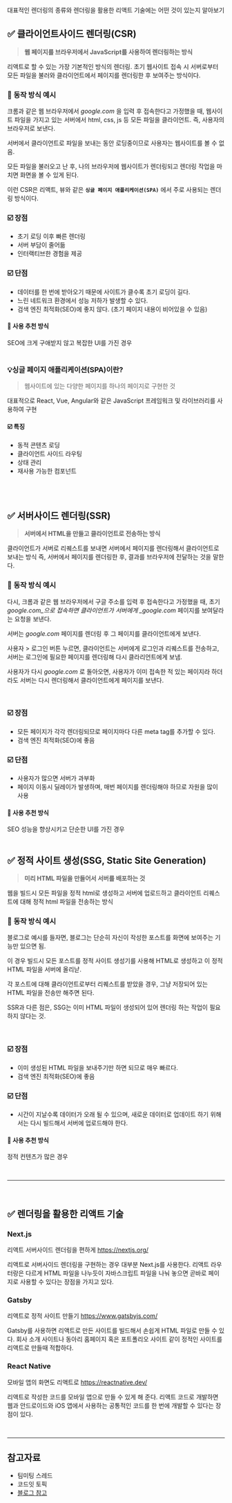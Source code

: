 <p>대표적인 렌더링의 종류와 렌더링을 활용한 리액트 기술에는 어떤 것이 있는지 알아보기
<br /></p>
<h2 id="✅-클라이언트사이드-렌더링csr">✅ 클라이언트사이드 렌더링(CSR)</h2>
<blockquote>
<p><strong>웹 페이지를 브라우저에서 JavaScript를 사용하여 렌더링하는 방식</strong></p>
</blockquote>
<p>리액트로 할 수 있는 가장 기본적인 방식의 렌더링.
초기 웹사이트 접속 시 서버로부터 모든 파일을 불러와 클라이언트에서 페이지를 렌더링한 후 보여주는 방식이다.
<br /></p>
<h3 id="📄-동작-방식-예시">📄 <strong>동작 방식 예시</strong></h3>
<p>크롬과 같은 웹 브라우저에서 <em>google.com</em> 을 입력 후 접속한다고 가정했을 때, 웹사이트 파일을 가지고 있는 서버에서 html, css, js 등 모든 파일을 클라이언트. 즉, 사용자의 브라우저로 보낸다.</p>
<p>서버에서 클라이언트로 파일을 보내는 동안 로딩중이므로 사용자는 웹사이트를 볼 수 없음. </p>
<p>모든 파일을 불러오고 난 후, 나의 브라우저에 웹사이트가 렌더링되고 렌더링 작업을 마치면 화면을 볼 수  있게 된다.</p>
<p>이런 CSR은 리액트, 뷰와 같은 <strong><code>싱글 페이지 애플리케이션(SPA)</code></strong> 에서 주로 사용되는 렌더링 방식이다.
<br /></p>
<h3 id="☑️-장점">☑️ <strong>장점</strong></h3>
<ul>
<li>초기 로딩 이후 빠른 렌더링</li>
<li>서버 부담이 줄어듦</li>
<li>인터랙티브한 경험을 제공</li>
</ul>
<h3 id="☑️-단점">☑️ <strong>단점</strong></h3>
<ul>
<li>데이터를 한 번에 받아오기 때문에 사이트가 클수록 초기 로딩이 길다.</li>
<li>느린 네트워크 환경에서 성능 저하가 발생할 수 있다.</li>
<li>검색 엔진 최적화(SEO)에 좋지 않다. 
(초기 페이지 내용이 비어있을 수 있음)<br />

</li>
</ul>
<h4 id="🌠-사용-추천-방식">🌠 사용 추천 방식</h4>
<p>SEO에 크게 구애받지 않고 복잡한 UI를 가진 경우
<br /><br /></p>
<h3 id="💡싱글-페이지-애플리케이션spa이란">💡싱글 페이지 애플리케이션(SPA)이란?</h3>
<blockquote>
<p>웹사이트에 있는 다양한 페이지를 하나의 페이지로 구현한 것</p>
</blockquote>
<p>대표적으로 React, Vue, Angular와 같은 JavaScript 프레임워크 및 라이브러리를 사용하여 구현</p>
<h4 id="☑️-특징">☑️ 특징</h4>
<ul>
<li>동적 콘텐츠 로딩</li>
<li>클라이언트 사이드 라우팅</li>
<li>상태 관리</li>
<li>재사용 가능한 컴포넌트</li>
</ul>
<p><br /><br /></p>
<h2 id="✅-서버사이드-렌더링ssr">✅ 서버사이드 렌더링(SSR)</h2>
<blockquote>
<p><strong>서버에서 HTML을 만들고 클라이언트로 전송하는 방식</strong></p>
</blockquote>
<p>클라이언트가 서버로 리퀘스트를 보내면 서버에서 페이지를 렌더링해서 클라이언트로 보내는 방식
즉, 서버에서 페이지를 렌더링한 후, 결과를 브라우저에 전달하는 것을 말한다.
<br /></p>
<h3 id="📄-동작-방식-예시-1">📄 <strong>동작 방식 예시</strong></h3>
<p>다시, 크롬과 같은 웹 브라우저에서 구글 주소를 입력 후 접속한다고 가정했을 때, 초기 <em>google.com_으로 접속하면 클라이언트가 서버에게 _google.com</em> 페이지를 보여달라는 요청을 보낸다.</p>
<p>서버는 <em>google.com</em> 페이지를  렌더링 후 그 페이지를 클라이언트에게 보낸다.</p>
<p>사용자 &gt; 로그인 버튼 누르면, 클라이언트는 서버에게 로그인과 리퀘스트를 전송하고, 서버는 로그인에 필요한 페이지를 렌더링해 다시 클라리언트에게 보냄.</p>
<p>사용자가 다시 <em>google.com</em> 로 돌아오면, 사용자가 이미 접속한 적 있는 페이지라 하더라도 서버는 다시 렌더링해서 클라이언트에게 페이지를 보낸다.</p>
<br />


<h3 id="☑️-장점-1">☑️ <strong>장점</strong></h3>
<ul>
<li>모든 페이지가 각각 렌더링되므로 페이지마다 다른 meta tag를 추가할 수 있다.</li>
<li>검색 엔진 최적화(SEO)에 좋음</li>
</ul>
<h3 id="☑️-단점-1">☑️ <strong>단점</strong></h3>
<ul>
<li>사용자가 많으면 서버가 과부화</li>
<li>페이지 이동시 딜레이가 발생하며, 매번 페이지를 렌더링해야 하므로 자원을 많이 사용<br />

</li>
</ul>
<h4 id="🌠-사용-추천-방식-1">🌠 사용 추천 방식</h4>
<p>SEO 성능을 향상시키고 단순한 UI를 가진 경우
<br /><br /></p>
<h2 id="✅-정적-사이트-생성ssg-static-site-generation">✅ 정적 사이트 생성(SSG, Static Site Generation)</h2>
<blockquote>
<p><strong>미리 HTML 파일을 만들어서 서버를 배포하는 것</strong></p>
</blockquote>
<p>웹을 빌드시 모든 파일을 정적 html로 생성하고 서버에 업로드하고 클라이언트 리퀘스트에 대해 정적 html 파일을 전송하는 방식
<br /></p>
<h3 id="📄-동작-방식-예시-2">📄 <strong>동작 방식 예시</strong></h3>
<p>블로그로 예시를 들자면, 블로그는 단순히 자신이 작성한 포스트를 화면에 보여주는 기능만 있으면 됨.</p>
<p>이 경우 빌드시 모든 포스트를 정적 사이트 생성기를 사용해 HTML로 생성하고 이 정적 HTML 파일을 서버에 올리낟.</p>
<p>각 포스트에 대해 클라이언트로부터 리퀘스트를 받았을 경우, 그냥 저장되어 있는 HTML 파일을 전송만 해주면 된다.</p>
<p>SSR과 다른 점은, SSG는 이미 HTML 파일이 생성되어 있어 렌더링 하는 작업이 필요하지 않다는 것.</p>
<br />


<h3 id="☑️-장점-2">☑️ <strong>장점</strong></h3>
<ul>
<li>이미 생성된 HTML 파일을 보내주기만 하면 되므로 매우 빠르다.</li>
<li>검색 엔진 최적화(SEO)에 좋음</li>
</ul>
<h3 id="☑️-단점-2">☑️ <strong>단점</strong></h3>
<ul>
<li>시간이 지날수록 데이터가 오래 될 수 있으며, 새로운 데이터로 업데이트 하기 위해서는 다시 빌드해서 서버에 업로드해야 한다.<br />

</li>
</ul>
<h4 id="🌠-사용-추천-방식-2">🌠 사용 추천 방식</h4>
<p>정적 컨텐츠가 많은 경우</p>
<br />

<hr />
<br />

<h2 id="✅-렌더링을-활용한-리액트-기술">✅ 렌더링을 활용한 리액트 기술</h2>
<h3 id="nextjs">Next.js</h3>
<p>리액트 서버사이드 렌더링을 편하게
<a href="https://nextjs.org/">https://nextjs.org/</a></p>
<p>리액트로 서버사이드 렌더링을 구현하는 경우 대부분 Next.js를 사용한다. 리액트 라우터랑은 다르게 HTML 파일을 나누듯이 자바스크립트 파일을 나눠 놓으면 곧바로 페이지로 사용할 수 있다는 장점을 가지고 있다.</p>
<h3 id="gatsby">Gatsby</h3>
<p>리액트로 정적 사이트 만들기
<a href="https://www.gatsbyjs.com/">https://www.gatsbyjs.com/</a></p>
<p>Gatsby를 사용하면 리액트로 만든 사이트를 빌드해서 손쉽게 HTML 파일로 만들 수 있다. 회사 소개 사이트나 동아리 홈페이지 혹은 포트폴리오 사이트 같이 정적인 사이트를 리액트로 만들때 적합하다.</p>
<h3 id="react-native">React Native</h3>
<p>모바일 앱의 화면도 리액트로
<a href="https://reactnative.dev/">https://reactnative.dev/</a></p>
<p>리액트로 작성한 코드를 모바일 앱으로 만들 수 있게 해 준다. 
리액트 코드로 개발하면 웹과 안드로이드와 iOS 앱에서 사용하는 공통적인 코드를 한 번에 개발할 수 있다는 장점이 있다.</p>
<br />

<hr />
<h2 id="참고자료">참고자료</h2>
<ul>
<li>팀미팅 스레드</li>
<li>코드잇 토픽</li>
<li><a href="https://velog.io/@jwhan/%ED%81%B4%EB%9D%BC%EC%9D%B4%EC%96%B8%ED%8A%B8-%EC%82%AC%EC%9D%B4%EB%93%9C-%EB%A0%8C%EB%8D%94%EB%A7%81CSR-%EC%84%9C%EB%B2%84-%EC%82%AC%EC%9D%B4%EB%93%9C-%EB%A0%8C%EB%8D%94%EB%A7%81SSR-%EC%A0%95%EC%A0%81-%EC%82%AC%EC%9D%B4%ED%8A%B8-%EC%83%9D%EC%84%B1SSG-%EC%9D%98-%EC%A0%95%EC%9D%98%EC%99%80-%EC%9E%A5%EB%8B%A8%EC%A0%90">블로그 참고</a></li>
</ul>
